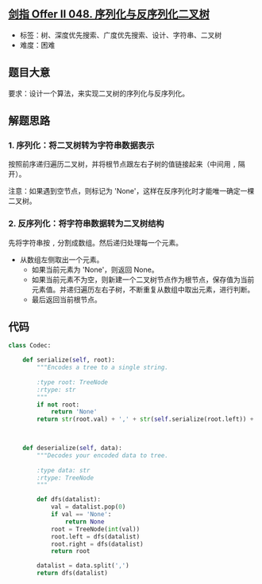 ## [剑指 Offer II 048. 序列化与反序列化二叉树](https://leetcode-cn.com/problems/h54YBf/)

- 标签：树、深度优先搜索、广度优先搜索、设计、字符串、二叉树
- 难度：困难

## 题目大意

要求：设计一个算法，来实现二叉树的序列化与反序列化。

## 解题思路

### 1. 序列化：将二叉树转为字符串数据表示

按照前序递归遍历二叉树，并将根节点跟左右子树的值链接起来（中间用 `,` 隔开）。

注意：如果遇到空节点，则标记为 'None'，这样在反序列化时才能唯一确定一棵二叉树。

### 2. 反序列化：将字符串数据转为二叉树结构

先将字符串按 `,` 分割成数组。然后递归处理每一个元素。

- 从数组左侧取出一个元素。
	- 如果当前元素为 'None'，则返回 None。
	- 如果当前元素不为空，则新建一个二叉树节点作为根节点，保存值为当前元素值。并递归遍历左右子树，不断重复从数组中取出元素，进行判断。
	- 最后返回当前根节点。

## 代码

```Python
class Codec:

    def serialize(self, root):
        """Encodes a tree to a single string.
        
        :type root: TreeNode
        :rtype: str
        """
        if not root:
            return 'None'
        return str(root.val) + ',' + str(self.serialize(root.left)) + ',' + str(self.serialize(root.right))

        

    def deserialize(self, data):
        """Decodes your encoded data to tree.
        
        :type data: str
        :rtype: TreeNode
        """

        def dfs(datalist):
            val = datalist.pop(0)
            if val == 'None':
                return None
            root = TreeNode(int(val))
            root.left = dfs(datalist)
            root.right = dfs(datalist)
            return root

        datalist = data.split(',')
        return dfs(datalist)
```

